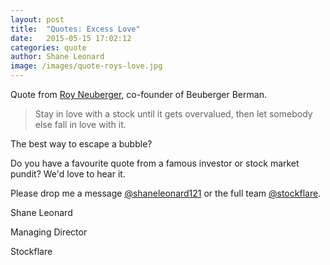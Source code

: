 ```yaml
---
layout: post
title:  "Quotes: Excess Love"
date:   2015-05-15 17:02:12
categories: quote
author: Shane Leonard
image: /images/quote-roys-love.jpg
---
```


Quote from [Roy Neuberger](http://en.wikipedia.org/wiki/Roy_Neuberger), co-founder of Beuberger Berman.

> Stay in love with a stock until it gets overvalued, then let somebody else fall in love with it.

The best way to escape a bubble?

Do you have a favourite quote from a famous investor or stock market pundit? We'd love to hear it.

Please drop me a message [@shaneleonard121](https://twitter.com/shaneleonard121) or the full team [@stockflare](https://twitter.com/stockflare).

Shane Leonard

Managing Director

Stockflare